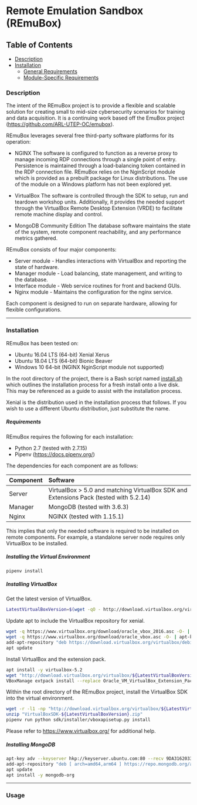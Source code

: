 # Remote Emulation Sandbox (REmuBox)

## Table of Contents
* [Description](#description)
* [Installation](#installation)
  * [General Requirements](#general-requirements)
  * [Module-Specific Requirements](#module-specific-requirements)


### Description
The intent of the REmuBox project is to provide a flexible and scalable solution for creating small to mid-size cybersecurity scenarios for training and data acquisition.  It is a continuing work based off the EmuBox project (https://github.com/ARL-UTEP-OC/emubox).

REmuBox leverages several free third-party software platforms for its operation:

* NGINX
   The software is configured to function as a reverse proxy to manage incoming RDP connections through a single point of entry.  Persistence is maintained through a load-balancing token contained in the RDP connection file.  REmuBox relies on the NginScript module which is provided as a prebuilt package for Linux distributions.  The use of the module on a Windows platform has not been explored yet.
   
* VirtualBox
   The software is controlled through the SDK to setup, run and teardown workshop units.  Additionally, it provides the needed support through the VirtualBox Remote Desktop Extension (VRDE) to facilitate remote machine display and control.
   
* MongoDB Community Edition
   The database software maintains the state of the system, remote component reachability, and any performance metrics gathered.

REmuBox consists of four major components:
* Server module - Handles interactions with VirtualBox and reporting the state of hardware.
* Manager module - Load balancing, state management, and writing to the database.
* Interface module - Web service routines for front and backend GUIs.
* Nginx module - Maintains the configuration for the nginx service.

Each component is designed to run on separate hardware, allowing for flexible configurations.

------------

### Installation
REmuBox has been tested on:
* Ubuntu 16.04 LTS (64-bit) Xenial Xerus
* Ubuntu 18.04 LTS (64-bit) Bionic Beaver
* Windows 10 64-bit (NGINX NginScript module not supported)

In the root directory of the project, there is a Bash script named [install.sh](https://github.com/drcervantes/REmuBox/blob/master/install.sh) which outlines the installation process for a fresh install onto a live disk.  This may be referenced as a guide to assist with the installation process.

Xenial is the distribution used in the installation process that follows.  If you wish to use a different Ubuntu distribution, just substitute the name.

##### Requirements
REmuBox requires the following for each installation:
* Python 2.7 (tested with 2.7.15)
* Pipenv (https://docs.pipenv.org/)

The dependencies for each component are as follows:

| Component  | Software  |
| :------------ | :------------ |
| Server | VirtualBox > 5.0 and matching VirtualBox SDK and Extensions Pack (tested with 5.2.14) |
| Manager | MongoDB (tested with 3.6.3) |
| Nginx | NGINX (tested with 1.15.1) |

This implies that only the needed software is required to be installed on remote components.  For example, a standalone server node requires 
only VirtualBox to be installed.

##### Installing the Virtual Environment
```bash
pipenv install
```
##### Installing VirtualBox
Get the latest version of VirtualBox.
```bash
LatestVirtualBoxVersion=$(wget -qO - http://download.virtualbox.org/virtualbox/LATEST.TXT)
```
Update apt to include the VirtualBox repository for xenial.
```bash
wget -q https://www.virtualbox.org/download/oracle_vbox_2016.asc -O- | apt-key add -
wget -q https://www.virtualbox.org/download/oracle_vbox.asc -O- | apt-key add -
add-apt-repository "deb https://download.virtualbox.org/virtualbox/debian xenial contrib"
apt update
```
Install VirtualBox and the extension pack.
```bash
apt install -y virtualbox-5.2
wget "http://download.virtualbox.org/virtualbox/${LatestVirtualBoxVersion}/Oracle_VM_VirtualBox_Extension_Pack-${LatestVirtualBoxVersion}.vbox-extpack"
VBoxManage extpack install --replace Oracle_VM_VirtualBox_Extension_Pack-${LatestVirtualBoxVersion}.vbox-extpack
```
Within the root directory of the REmuBox project, install the VirtualBox SDK into the virtual environment.
```bash
wget -r -l1 -np "http://download.virtualbox.org/virtualbox/${LatestVirtualBoxVersion}/" -A "VirtualBoxSDK-${LatestVirtualBoxVersion}-*.zip" -O "VirtualBoxSDK-${LatestVirtualBoxVersion}.zip"
unzip "VirtualBoxSDK-${LatestVirtualBoxVersion}.zip"
pipenv run python sdk/installer/vboxapisetup.py install
```
Please refer to https://www.virtualbox.org/ for additional help.

##### Installing MongoDB
```bash
apt-key adv --keyserver hkp://keyserver.ubuntu.com:80 --recv 9DA31620334BD75D9DCB49F368818C72E52529D4
add-apt-repository "deb [ arch=amd64,arm64 ] https://repo.mongodb.org/apt/ubuntu $dist/mongodb-org/4.0 multiverse"
apt update
apt install -y mongodb-org
```
------------

### Usage
